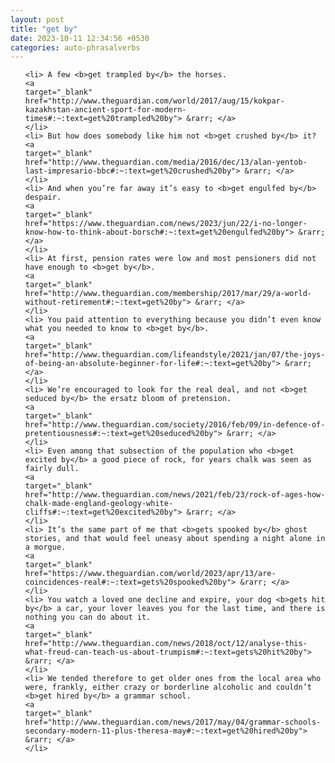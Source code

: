 ```yaml
---
layout: post
title: "get by"
date: 2023-10-11 12:34:56 +0530
categories: auto-phrasalverbs
---
```

<ol>

    <li> A few <b>get trampled by</b> the horses.
    <a 
    target="_blank" 
    href="http://www.theguardian.com/world/2017/aug/15/kokpar-kazakhstan-ancient-sport-for-modern-times#:~:text=get%20trampled%20by"> &rarr; </a>
    </li>
    <li> But how does somebody like him not <b>get crushed by</b> it?
    <a 
    target="_blank" 
    href="http://www.theguardian.com/media/2016/dec/13/alan-yentob-last-impresario-bbc#:~:text=get%20crushed%20by"> &rarr; </a>
    </li>
    <li> And when you’re far away it’s easy to <b>get engulfed by</b> despair.
    <a 
    target="_blank" 
    href="https://www.theguardian.com/news/2023/jun/22/i-no-longer-know-how-to-think-about-borsch#:~:text=get%20engulfed%20by"> &rarr; </a>
    </li>
    <li> At first, pension rates were low and most pensioners did not have enough to <b>get by</b>.
    <a 
    target="_blank" 
    href="http://www.theguardian.com/membership/2017/mar/29/a-world-without-retirement#:~:text=get%20by"> &rarr; </a>
    </li>
    <li> You paid attention to everything because you didn’t even know what you needed to know to <b>get by</b>.
    <a 
    target="_blank" 
    href="http://www.theguardian.com/lifeandstyle/2021/jan/07/the-joys-of-being-an-absolute-beginner-for-life#:~:text=get%20by"> &rarr; </a>
    </li>
    <li> We’re encouraged to look for the real deal, and not <b>get seduced by</b> the ersatz bloom of pretension.
    <a 
    target="_blank" 
    href="http://www.theguardian.com/society/2016/feb/09/in-defence-of-pretentiousness#:~:text=get%20seduced%20by"> &rarr; </a>
    </li>
    <li> Even among that subsection of the population who <b>get excited by</b> a good piece of rock, for years chalk was seen as fairly dull.
    <a 
    target="_blank" 
    href="http://www.theguardian.com/news/2021/feb/23/rock-of-ages-how-chalk-made-england-geology-white-cliffs#:~:text=get%20excited%20by"> &rarr; </a>
    </li>
    <li> It’s the same part of me that <b>gets spooked by</b> ghost stories, and that would feel uneasy about spending a night alone in a morgue.
    <a 
    target="_blank" 
    href="https://www.theguardian.com/world/2023/apr/13/are-coincidences-real#:~:text=gets%20spooked%20by"> &rarr; </a>
    </li>
    <li> You watch a loved one decline and expire, your dog <b>gets hit by</b> a car, your lover leaves you for the last time, and there is nothing you can do about it.
    <a 
    target="_blank" 
    href="http://www.theguardian.com/news/2018/oct/12/analyse-this-what-freud-can-teach-us-about-trumpism#:~:text=gets%20hit%20by"> &rarr; </a>
    </li>
    <li> We tended therefore to get older ones from the local area who were, frankly, either crazy or borderline alcoholic and couldn’t <b>get hired by</b> a grammar school.
    <a 
    target="_blank" 
    href="http://www.theguardian.com/news/2017/may/04/grammar-schools-secondary-modern-11-plus-theresa-may#:~:text=get%20hired%20by"> &rarr; </a>
    </li>